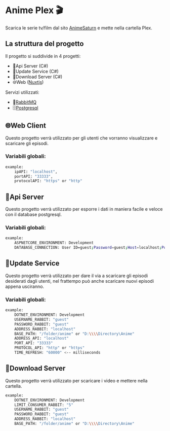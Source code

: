 # Anime Plex 🎬
Scarica le serie tv/film dal sito [AnimeSaturn](https://www.animesaturn.it/) e mette nella cartella Plex.

## La struttura del progetto
Il progetto si suddivide in 4 progetti:
- 🧮Api Server (C#)
- 💾Update Service (C#)
- 📩Download Server (C#)
- 🌐Web ([Nuxtjs](https://nuxtjs.org/))

Servizi utilizzati:
- 🐰[RabbitMQ](https://www.rabbitmq.com/)
- 🗄[Postgresql](https://www.postgresql.org/)

## 🌐Web Client
Questo progetto verrà utilizzato per gli utenti che vorranno visualizzare e scaricare gli episodi.
### Variabili globali:
```sh
example:
    ipAPI: "localhost",
    portAPI: "33333",
    protocolAPI: "https" or "http"
```

## 🧮Api Server
Questo progetto verrà utilizzato per esporre i dati in maniera facile e veloce con il database postgresql.
### Variabili globali:
```sh
example:
    ASPNETCORE_ENVIRONMENT: Development
    DATABASE_CONNECTION: User ID=guest;Password=guest;Host=localhost;Port=33333;Database=db;
```
## 💾Update Service
Questo progetto verrà utilizzato per dare il via a scaricare gli episodi desiderati dagli utenti, nel frattempo può anche scaricare nuovi episodi appena usciranno.
### Variabili globali:
```sh
example:
    DOTNET_ENVIRONMENT: Development
    USERNAME_RABBIT: "guest"
    PASSWORD_RABBIT: "guest"
    ADDRESS_RABBIT: "localhost"
    BASE_PATH: "/folder/anime" or "D:\\\\Directory\Anime"
    ADDRESS_API: "localhost"
    PORT_API: "33333"
    PROTOCOL_API: "http" or "https"
    TIME_REFRESH: "60000" <-- milliseconds
```

## 📩Download Server
Questo progetto verrà utilizzato per scaricare i video e mettere nella cartella.
```sh
example:
    DOTNET_ENVIRONMENT: Development
    LIMIT_CONSUMER_RABBIT: "5"
    USERNAME_RABBIT: "guest"
    PASSWORD_RABBIT: "guest"
    ADDRESS_RABBIT: "localhost"
    BASE_PATH: "/folder/anime" or "D:\\\\Directory\Anime"
```


